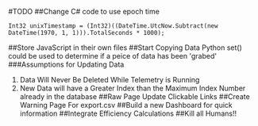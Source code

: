 #TODO
##Change C# code to use epoch time
```
Int32 unixTimestamp = (Int32)((DateTime.UtcNow.Subtract(new DateTime(1970, 1, 1))).TotalSeconds * 1000);
```
##Store JavaScript in their own files
##Start Copying Data
Python set() could be used to determine if a peice of data has been 'grabed'
###Assumptions for Updating Data
1) Data Will Never Be Deleted While Telemetry is Running
2) New Data will have a Greater Index than the Maximum Index Number already in the database
##Raw Page Update Clickable Links
##Create Warning Page For export.csv
##Build a new Dashboard for quick information
##Integrate Efficiency Calculations
##Kill all Humans!!
